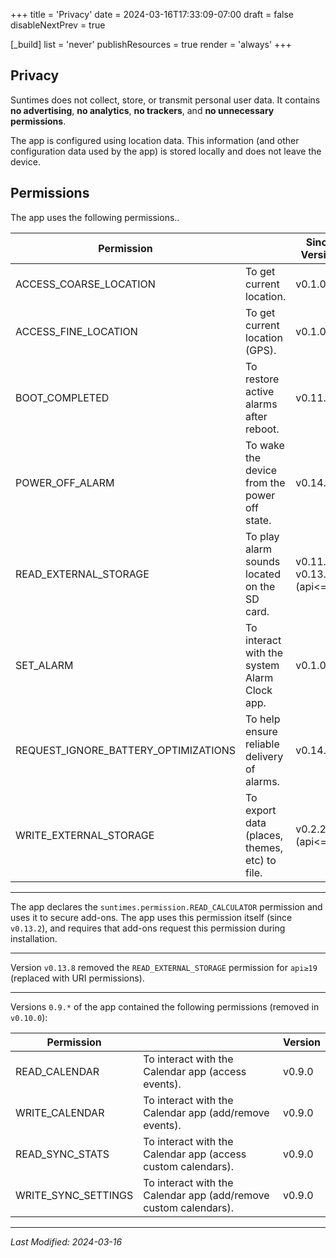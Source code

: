 +++
title = 'Privacy'
date = 2024-03-16T17:33:09-07:00
draft = false
disableNextPrev = true

[_build]
  list = 'never'
  publishResources = true
  render = 'always'
+++

## Privacy ##

Suntimes does not collect, store, or transmit personal user data. It contains <b>no advertising</b>, <b>no analytics</b>, <b>no trackers</b>, and <b>no unnecessary permissions</b>. 

The app is configured using location data. This information (and other configuration data used by the app) is stored locally and does not leave the device.

## Permissions ##

The app uses the following permissions..

|Permission||Since Version|
|---|---|---|
|ACCESS_COARSE_LOCATION|To get current location.|v0.1.0|
|ACCESS_FINE_LOCATION|To get current location (GPS).|v0.1.0|
|BOOT_COMPLETED|To restore active alarms after reboot.|v0.11.0|
|POWER_OFF_ALARM|To wake the device from the power off state.|v0.14.0|
|READ_EXTERNAL_STORAGE|To play alarm sounds located on the SD card.|v0.11.5, v0.13.8 (api<=18)|
|SET_ALARM|To interact with the system Alarm Clock app.|v0.1.0|
|REQUEST_IGNORE_BATTERY_OPTIMIZATIONS|To help ensure reliable delivery of alarms.|v0.14.11|
|WRITE_EXTERNAL_STORAGE|To export data (places, themes, etc) to file.|v0.2.2 (api<=18)|

----

The app declares the `suntimes.permission.READ_CALCULATOR` permission and uses it to secure add-ons. The app uses this permission itself (since `v0.13.2`), and requires that add-ons request this permission during installation. 

----

Version `v0.13.8` removed the `READ_EXTERNAL_STORAGE` permission for `api≥19` (replaced with URI permissions).

----

Versions `0.9.*` of the app contained the following permissions (removed in `v0.10.0`):

|Permission| |Version|
|---|---|---|
|READ_CALENDAR|To interact with the Calendar app (access events).|v0.9.0|
|WRITE_CALENDAR|To interact with the Calendar app (add/remove events).|v0.9.0|
|READ_SYNC_STATS|To interact with the Calendar app (access custom calendars).|v0.9.0|
|WRITE_SYNC_SETTINGS|To interact with the Calendar app (add/remove custom calendars).|v0.9.0|

----
*Last Modified: 2024-03-16*
